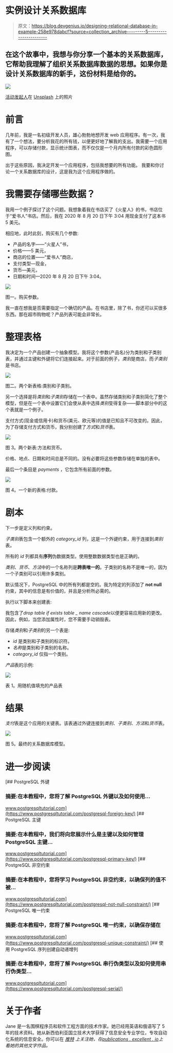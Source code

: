 # 实例设计关系数据库

> 原文：<https://blog.devgenius.io/designing-relational-database-in-example-258e978dabcf?source=collection_archive---------5----------------------->

## 在这个故事中，我想与你分享一个基本的关系数据库，它帮助我理解了组织关系数据库数据的思想。如果你是设计关系数据库的新手，这份材料是给你的。

![](img/63f1e85d7bb9b5297ad2a2028d1c9776.png)

[活动发起人](https://unsplash.com/@campaign_creators?utm_source=medium&utm_medium=referral)在 [Unsplash](https://unsplash.com?utm_source=medium&utm_medium=referral) 上的照片

# 前言

几年前，我是一名初级开发人员，雄心勃勃地想开发 web 应用程序。有一次，我有了一个想法，要分析我花的所有钱，以便更好地了解我的支出。我需要一个应用程序，可以存储付款，显示统计图表，而不仅仅是一个月内所有付款的彩色圆形图。

出于这些原因，我决定开发一个应用程序，包括我想要的所有功能。
我要和你讨论一个关系数据库的设计，这是我为这个应用程序做的。

# 我需要存储哪些数据？

我用一个例子探讨了这个问题。我想象着我在书店买了《火星人》的书，书店位于“爱书人”书店。然后，我在 2020 年 8 月 20 日下午 3:04 用现金支付了这本书 5 美元。

相应地，此时此刻，购买有几个参数:

*   产品的名字——“火星人”书，
*   价格——5 美元，
*   商店的位置——“爱书人”商店，
*   支付类型—现金，
*   货币—美元，
*   日期和时间—2020 年 8 月 20 日下午 3:04。

![](img/dc4553db0cca34a75a8a1529cce364c9.png)

图一。购买参数。

我一直在想我是否需要指定一个确切的产品。在书店里，除了书，你还可以买很多东西。那在超市购物呢？产品列表可能会非常长。

# 整理表格

我决定为一个产品创建一个抽象模型。我将这个参数(产品名)分为类别和子类别表，并通过主键和外键将它们连接起来。对于前面的例子，*类别*是商店，而*子类别*是书店。

![](img/455af9d418bb59aae33cf063f826d487.png)

图二。两个新表格:类别和子类别。

另一个选择是将*类别*和*子类别*存储在一个表中。虽然存储类别和子类别简化了整个模型，但是在一个表中设置它们会使从表中选择*类别*变得复杂——脚本部分中的这个表就是一个例子。

支付方式(现金或信用卡)和货币(美元、欧元等)的值是已知且不可改变的。因此，为了存储支付方式和货币，我分别创建了*方式*和*货币*表。

![](img/cce83a65bb030bf0cbe50be6b06e5352.png)

图 3。两个新表:方法和货币。

价格、地点、日期和时间总是不同的。没有必要将这些参数存储在单独的表中。

最后一个条目是 *payments* ，它包含所有前面的参数。

![](img/b7ee3638a4f9ddb79e60436800c0e503.png)

图 4。一个新的表格:付款。

# 剧本

下一步是定义列和约束。

*子类别*表包含一个额外的 *category_id* 列，这是一个外键约束，用于连接到*类别*表。

所有的 *id* 列都具有**序列**伪数据类型。使用整数数据类型也是正确的。

*类别*、*货币*、*方法*中的一个名称列是**跨表唯一的**。子类别的名称不是唯一的，因为一个子类别可以引用许多类别。

默认情况下，PostgreSQL 中的所有列都是空的。我为特定的列添加了 **not null** 约束，其中的信息是有价值的，并且是分析所必需的。

执行以下脚本来创建表:

我包含了*drop table if exists table _ name cascade*以便更容易应用新的更改。因此，例如，当您添加属性时，您不需要手动销毁表。

存储*类别*和*子类别*的另一个表是:

*   *id* 是类别和子类别的标识符。
*   *名称*是类别和子类别的名称。
*   *category_id* 仅指一个类别。

*产品*表的示例:

![](img/afc33eb254bb38e957fb7e8cd5d82dc7.png)

表 1。用随机值填充的产品表

# 结果

*支付*表是这个应用的关键表。该表通过外键连接到*类别*、*子类别*、*方法*和*货币*表。

![](img/7ffbbcf533c59fb54684f7f084b13cd5.png)

图 5。最终的关系数据库模型。

# 进一步阅读

 [## PostgreSQL 外键

### 摘要:在本教程中，您将了解 PostgreSQL 外键以及如何使用…

www.postgresqltutorial.com](https://www.postgresqltutorial.com/postgresql-foreign-key/) [](https://www.postgresqltutorial.com/postgresql-primary-key/) [## PostgreSQL 主键

### 摘要:在本教程中，我们将向您展示什么是主键以及如何管理 PostgreSQL 主键…

www.postgresqltutorial.com](https://www.postgresqltutorial.com/postgresql-primary-key/)  [## PostgreSQL 非空约束

### 摘要:在本教程中，您将学习 PostgreSQL 非空约束，以确保列的值不被…

www.postgresqltutorial.com](https://www.postgresqltutorial.com/postgresql-not-null-constraint/)  [## PostgreSQL 唯一约束

### 摘要:在本教程中，您将了解 PostgreSQL 唯一约束，以确保存储在

www.postgresqltutorial.com](https://www.postgresqltutorial.com/postgresql-unique-constraint/)  [## 使用 PostgreSQL 序列创建自动递增列

### 摘要:在本教程中，您将了解 PostgreSQL 串行伪类型以及如何使用串行伪类型…

www.postgresqltutorial.com](https://www.postgresqltutorial.com/postgresql-serial/) 

# 关于作者

Jane 是一名围棋程序员和软件工程方面的技术作家。她已经用英语和俄语写了 5 年的技术资料。她从新西伯利亚国立技术大学获得了信息安全专业学位，专攻自动化系统的信息安全。你可以在 [*推特*](https://twitter.com/enthusiastic_io) *上关注她，在*[*publications . excellent . io*](https://publications.enthusiastic.io/)*上看她的其他文字作品。*